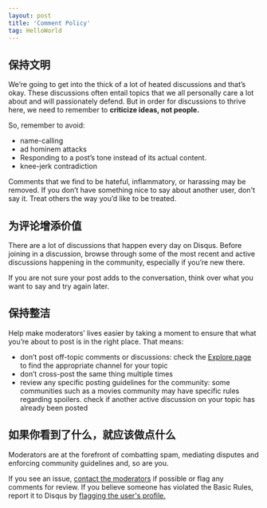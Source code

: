 ```yaml
---
layout: post
title: 'Comment Policy'
tag: HelloWorld
---
```


## 保持文明
 
We’re going to get into the thick of a lot of heated discussions and that’s okay. These discussions often entail topics that we all personally care a lot about and will passionately defend. But in order for discussions to thrive here, we need to remember to **criticize ideas, not people.**
 
So, remember to avoid:

- name-calling
- ad hominem attacks
- Responding to a post’s tone instead of its actual content.
- knee-jerk contradiction

Comments that we find to be hateful, inflammatory, or harassing may be removed. If you don’t have something nice to say about another user, don't say it. Treat others the way you’d like to be treated. 

## 为评论增添价值
There are a lot of discussions that happen every day on Disqus. Before joining in a discussion, browse through some of the most recent and active discussions happening in the community, especially if you’re new there.
 
If you are not sure your post adds to the conversation, think over what you want to say and try again later.

## 保持整洁
Help make moderators’ lives easier by taking a moment to ensure that what you’re about to post is in the right place. That means:

- don’t post off-topic comments or discussions: check the [Explore page](https://disqus.com/home/explore/) to find the appropriate channel for your topic
- don’t cross-post the same thing multiple times
- review any specific posting guidelines for the community: some communities such as a movies community may have specific rules regarding spoilers.
check if another active discussion on your topic has already been posted

## 如果你看到了什么，就应该做点什么
Moderators are at the forefront of combatting spam, mediating disputes and enforcing community guidelines and, so are you.

If you see an issue, [contact the moderators](https://help.disqus.com/customer/en/portal/articles/1462592-site-moderators#contact-moderators) if possible or flag any comments for review. If you believe someone has violated the Basic Rules, report it to Disqus by [flagging the user's profile.](https://help.disqus.com/customer/en/portal/articles/1518428-how-to-report-abuse)
